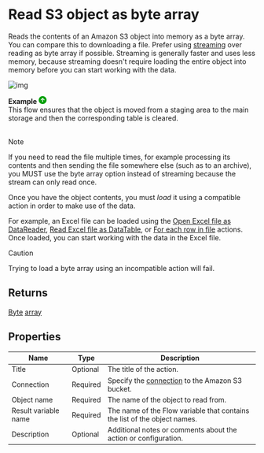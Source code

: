 # Read S3 object as byte array

Reads the contents of an Amazon S3 object into memory as a byte array. You can compare this to downloading a file. Prefer using [streaming](read-s3object-as-stream.md) over reading as byte array if possible. Streaming is generally faster and uses less memory, because streaming doesn't require loading the entire object into memory before you can start working with the data.

![img](https://profitbasedocs.blob.core.windows.net/flowimages/read-as-byte.png)

**Example** ![img](../../../../images/strz.jpg)  
This flow ensures that the object is moved from a staging area to the main storage and then the corresponding table is cleared.
</br>
</br>

> [!NOTE]
> If you need to read the file multiple times, for example processing its contents and then sending the file somewhere else (such as to an archive), you MUST use the byte array option instead of streaming because the stream can only read once.

Once you have the object contents, you must _load_ it using a compatible action in order to make use of the data.

For example, an Excel file can be loaded using the [Open Excel file as DataReader](../excel/open-excel-file-as-datareader.md), [Read Excel file as DataTable](../excel/read-excel-file-as-datatable.md), or [For each row in file](../excel/for-each-row.md) actions. Once loaded, you can start working with the data in the Excel file.

> [!CAUTION]
> Trying to load a byte array using an incompatible action will fail.


## Returns

[Byte](https://learn.microsoft.com/en-us/dotnet/api/system.byte) [array](https://learn.microsoft.com/en-us/dotnet/csharp/language-reference/builtin-types/arrays)

## Properties

| Name                 | Type     | Description                                                                                 |
| -------------------- | -------- | ------------------------------------------------------------------------------------------- |
| Title       | Optional |  The title of the action.   |
| Connection           | Required | Specify the [connection](connecting-to-amazon-s3.md) to the Amazon S3 bucket. |
| Object name          | Required | The name of the object to read from.                                                        |
| Result variable name | Required | The name of the Flow variable that contains the list of the object names.                   |
| Description          | Optional |  Additional notes or comments about the action or configuration.  |
